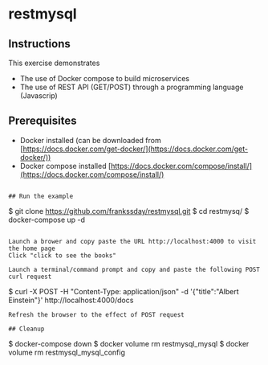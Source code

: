 # restmysql

## Instructions
This exercise demonstrates
- The use of Docker compose to build microservices
- The use of REST API (GET/POST) through a programming language (Javascrip)

## Prerequisites
- Docker installed   (can be downloaded from [https://docs.docker.com/get-docker/](https://docs.docker.com/get-docker/))
- Docker compose installed [https://docs.docker.com/compose/install/](https://docs.docker.com/compose/install/)

```

## Run the example
```
$ git clone https://github.com/frankssday/restmysql.git
$ cd restmysq/
$ docker-compose up -d
```

Launch a brower and copy paste the URL http://localhost:4000 to visit the home page
Click "click to see the books"

Launch a terminal/command prompt and copy and paste the following POST curl request
```
$ curl -X POST -H "Content-Type: application/json" -d '{"title":"Albert Einstein"}' http://localhost:4000/docs
```
Refresh the browser to the effect of POST request

## Cleanup
```
$ docker-compose down
$ docker volume rm restmysql_mysql
$ docker volume rm restmysql_mysql_config
```
